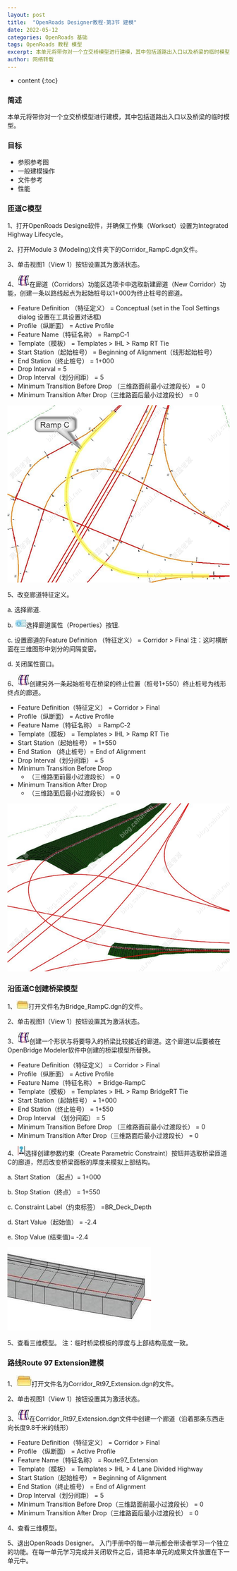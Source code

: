 ```yaml
---
layout: post
title:  "OpenRoads Designer教程-第3节 建模"
date: 2022-05-12
categories: OpenRoads 基础
tags: OpenRoads 教程 模型
excerpt: 本单元将带你对一个立交桥模型进行建模，其中包括道路出入口以及桥梁的临时模型。
author: 网络转载
---
```

* content
{:toc}

### 简述 
本单元将带你对一个立交桥模型进行建模，其中包括道路出入口以及桥梁的临时模型。
  
### 目标
- 参照参考图
- 一般建模操作
- 文件参考
- 性能

### 匝道C模型  
1、打开OpenRoads Designe软件，并确保工作集（Workset）设置为Integrated Highway Lifecycle。

2、打开Module 3 (Modeling)文件夹下的Corridor_RampC.dgn文件。

3、单击视图1（View 1）按钮设置其为激活状态。

4、![](/img/2022/2022-09-09-15-00-31.png)在廊道（Corridors）功能区选项卡中选取新建廊道（New Corridor）功能，创建一条以路线起点为起始桩号以1+000为终止桩号的廊道。
 
- Feature Definition （特征定义） = Conceptual (set in the Tool Settings dialog 设置在工具设置对话框)
- Profile（纵断面） = Active Profile
- Feature Name（特征名称） = RampC‐1
- Template（模板） = Templates > IHL > Ramp RT Tie
- Start Station（起始桩号） = Beginning of Alignment（线形起始桩号）
- End Station（终止桩号） = 1+000
- Drop Interval = 5
- Drop Interval（划分间距） = 5
- Minimum Transition Before Drop （三维路面前最小过渡段长） = 0
- Minimum Transition After Drop（三维路面后最小过渡段长） = 0

![](/img/2022/2022-09-09-14-58-31.png)
 
5、改变廊道特征定义。

a. 选择廊道.

b. ![](/img/2022/2022-09-09-15-00-47.png)选择廊道属性（Properties）按钮.

c. 设置廊道的Feature Definition （特征定义） = Corridor > Final
    注：这时横断面在三维图形中划分的间隔变密。

d.  关闭属性窗口。
 

6、![](/img/2022/2022-09-09-15-00-59.png)创建另外一条起始桩号在桥梁的终止位置（桩号1+550）终止桩号为线形终点的廊道。

- Feature Definition（特征定义）  = Corridor > Final
- Profile（纵断面）  = Active Profile
- Feature Name（特征名称）  = RampC‐2
- Template（模板）  = Templates > IHL > Ramp RT Tie
- Start Station（起始桩号） = 1+550
- End Station （终止桩号）= End of Alignment
- Drop Interval（划分间距）  = 5
- Minimum Transition Before Drop
  - （三维路面前最小过渡段长）   = 0
-  Minimum Transition After Drop
   - （三维路面后最小过渡段长）   = 0

![](/img/2022/2022-09-09-14-59-11.png)

### 沿匝道C创建桥梁模型  
1、![](/img/2022/2022-09-09-15-01-17.png)打开文件名为Bridge_RampC.dgn的文件。

2、单击视图1（View 1）按钮设置其为激活状态。

3、![](/img/2022/2022-09-09-15-01-26.png)创建一个形状与将要导入的桥梁比较接近的廊道。这个廊道以后要被在OpenBridge Modeler软件中创建的桥梁模型所替换。
- Feature Definition（特征定义） = Corridor > Final
- Profile（纵断面） = Active Profile
- Feature Name（特征名称） = Bridge‐RampC
- Template（模板） = Templates > IHL > Ramp BridgeRT Tie
- Start Station（起始桩号） = 1+000
- End Station（终止桩号） = 1+550
- Drop Interval （划分间距） = 5
- Minimum Transition Before Drop （三维路面前最小过渡段长） = 0
- Minimum Transition After Drop（三维路面后最小过渡段长） = 0

4、![](/img/2022/2022-09-09-15-01-37.png)选择创建参数约束（Create Parametric Constraint）按钮并选取桥梁匝道C的廊道，然后改变桥梁面板的厚度来模拟上部结构。

a. Start Station （起点）= 1+000

b. Stop Station（终点） = 1+550

c. Constraint Label（约束标签） =BR_Deck_Depth

d. Start Value（起始值） = ‐2.4 

e. Stop Value (结束值)= ‐2.4

![](/img/2022/2022-09-09-14-59-42.png)

5、查看三维模型。
        注：临时桥梁模板的厚度与上部结构高度一致。
 
### 路线Route 97 Extension建模
1、![](/img/2022/2022-09-09-15-01-58.png)打开文件名为Corridor_Rt97_Extension.dgn的文件。

2、单击视图1（View 1）按钮设置其为激活状态。

3、![](/img/2022/2022-09-09-15-02-05.png)在Corridor_Rt97_Extension.dgn文件中创建一个廊道（沿着那条东西走向长度9.8千米的线形）
- Feature Definition（特征定义） = Corridor > Final
- Profile （纵断面） = Active Profile
- Feature Name（特征名称） = Route97_Extension
- Template（模板） = Templates > IHL > 4 Lane Divided Highway
- Start Station（起始桩号） = Beginning of Alignment
- End Station（终止桩号） = End of Alignment
- Drop Interval（划分间距） = 5
- Minimum Transition Before Drop（三维路面前最小过渡段长） = 0
- Minimum Transition After Drop（三维路面后最小过渡段长） = 0

4、查看三维模型。

5、退出OpenRoads Designer。
入门手册中的每一单元都会带读者学习一个独立的功能。在每一单元学习完成并关闭软件之后，请把本单元的成果文件放置在下一单元中。
